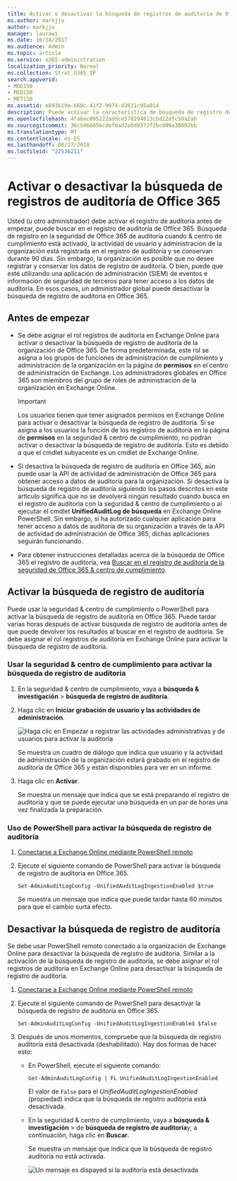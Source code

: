 ```yaml
---
title: Activar o desactivar la búsqueda de registros de auditoría de Office 365
ms.author: markjjo
author: markjjo
manager: laurawi
ms.date: 10/18/2017
ms.audience: Admin
ms.topic: article
ms.service: o365-administration
localization_priority: Normal
ms.collection: Strat_O365_IP
search.appverid:
- MOE150
- MED150
- MET150
ms.assetid: e893b19a-660c-41f2-9074-d3631c95a014
description: Puede activar la característica de búsqueda de registro de auditoría de la seguridad de Office 365 &amp; centro de cumplimiento. Si cambia de opinión, puede activar si desactivado en cualquier momento. Cuando la búsqueda de registro de auditoría está desactivada, los administradores no pueden buscar el registro de auditoría de Office 365 para la actividad de usuario y administración de en su organización.
ms.openlocfilehash: 4fa6ac095222addce578294813cbd22dfc50a2ab
ms.sourcegitcommit: 36c5466056cdef6ad2a8d9372f2bc009a30892bb
ms.translationtype: MT
ms.contentlocale: es-ES
ms.lasthandoff: 08/27/2018
ms.locfileid: "22536211"
---
```

# <a name="turn-office-365-audit-log-search-on-or-off"></a>Activar o desactivar la búsqueda de registros de auditoría de Office 365

Usted (u otro administrador) debe activar el registro de auditoría antes de empezar, puede buscar en el registro de auditoría de Office 365. Búsqueda de registro en la seguridad de Office 365 de auditoría cuando &amp; centro de cumplimiento está activado, la actividad de usuario y administración de la organización está registrada en el registro de auditoría y se conservan durante 90 días. Sin embargo, la organización es posible que no desee registrar y conservar los datos de registro de auditoría. O bien, puede que esté utilizando una aplicación de administración (SIEM) de eventos e información de seguridad de terceros para tener acceso a los datos de auditoría. En esos casos, un administrador global puede desactivar la búsqueda de registro de auditoría en Office 365.
  
## <a name="before-you-begin"></a>Antes de empezar

- Se debe asignar el rol registros de auditoría en Exchange Online para activar o desactivar la búsqueda de registro de auditoría de la organización de Office 365. De forma predeterminada, este rol se asigna a los grupos de funciones de administración de cumplimiento y administración de la organización en la página de **permisos** en el centro de administración de Exchange. Los administradores globales en Office 365 son miembros del grupo de roles de administración de la organización en Exchange Online. 
    
    > [!IMPORTANT]
    > Los usuarios tienen que tener asignados permisos en Exchange Online para activar o desactivar la búsqueda de registro de auditoría. Si se asigna a los usuarios la función de los registros de auditoría en la página de **permisos** en la seguridad &amp; centro de cumplimiento, no podrán activar o desactivar la búsqueda de registro de auditoría. Esto es debido a que el cmdlet subyacente es un cmdlet de Exchange Online. 
  
- Si desactiva la búsqueda de registro de auditoría en Office 365, aún puede usar la API de actividad de administración de Office 365 para obtener acceso a datos de auditoría para la organización. Si desactiva la búsqueda de registro de auditoría siguiendo los pasos descritos en este artículo significa que no se devolverá ningún resultado cuando busca en el registro de auditoría con la seguridad &amp; centro de cumplimiento o al ejecutar el cmdlet **UnifiedAuditLog de búsqueda** en Exchange Online PowerShell. Sin embargo, si ha autorizado cualquier aplicación para tener acceso a datos de auditoría de su organización a través de la API de actividad de administración de Office 365, dichas aplicaciones seguirán funcionando. 
    
- Para obtener instrucciones detalladas acerca de la búsqueda de Office 365 el registro de auditoría, vea [Buscar en el registro de auditoría de la seguridad de Office 365 &amp; centro de cumplimiento](search-the-audit-log-in-security-and-compliance.md).
    
## <a name="turn-on-audit-log-search"></a>Activar la búsqueda de registro de auditoría

Puede usar la seguridad &amp; centro de cumplimiento o PowerShell para activar la búsqueda de registro de auditoría en Office 365. Puede tardar varias horas después de activar búsqueda de registro de auditoría antes de que puede devolver los resultados al buscar en el registro de auditoría. Se debe asignar el rol registros de auditoría en Exchange Online para activar la búsqueda de registro de auditoría.
  
### <a name="use-the-security-amp-compliance-center-to-turn-on-audit-log-search"></a>Usar la seguridad &amp; centro de cumplimiento para activar la búsqueda de registro de auditoría

1. En la seguridad &amp; centro de cumplimiento, vaya a **búsqueda &amp; investigación** \> **búsqueda de registro de auditoría**.
    
2. Haga clic en **Iniciar grabación de usuario y las actividades de administración**.
    
    ![Haga clic en Empezar a registrar las actividades administrativas y de usuarios para activar la auditoría](media/39a9d35f-88d0-4bbe-a962-0be2f838e2bf.png)
  
    Se muestra un cuadro de diálogo que indica que usuario y la actividad de administración de la organización estará grabado en el registro de auditoría de Office 365 y están disponibles para ver en un informe. 
    
3. Haga clic en **Activar**.
    
    Se muestra un mensaje que indica que se está preparando el registro de auditoría y que se puede ejecutar una búsqueda en un par de horas una vez finalizada la preparación.
    
### <a name="use-powershell-to-turn-on-audit-log-search"></a>Uso de PowerShell para activar la búsqueda de registro de auditoría

1. [Conectarse a Exchange Online mediante PowerShell remoto](https://go.microsoft.com/fwlink/p/?LinkID=396554)
    
2. Ejecute el siguiente comando de PowerShell para activar la búsqueda de registro de auditoría en Office 365.
    
    ```
    Set-AdminAuditLogConfig -UnifiedAuditLogIngestionEnabled $true
    ```

    Se muestra un mensaje que indica que puede tardar hasta 60 minutos para que el cambio surta efecto.
  
## <a name="turn-off-audit-log-search"></a>Desactivar la búsqueda de registro de auditoría

Se debe usar PowerShell remoto conectado a la organización de Exchange Online para desactivar la búsqueda de registro de auditoría. Similar a la activación de la búsqueda de registro de auditoría, se debe asignar el rol registros de auditoría en Exchange Online para desactivar la búsqueda de registro de auditoría.
  
1. [Conectarse a Exchange Online mediante PowerShell remoto](https://go.microsoft.com/fwlink/p/?LinkID=396554)
    
2. Ejecute el siguiente comando de PowerShell para desactivar la búsqueda de registro de auditoría en Office 365.
    
    ```
    Set-AdminAuditLogConfig -UnifiedAuditLogIngestionEnabled $false
    ```

3. Después de unos momentos, compruebe que la búsqueda de registro auditoría está desactivada (deshabilitado). Hay dos formas de hacer esto:
    
    - En PowerShell, ejecute el siguiente comando:

        ```
        Get-AdminAuditLogConfig | FL UnifiedAuditLogIngestionEnabled
        ```

        El valor de `False` para el _UnifiedAuditLogIngestionEnabled_ (propiedad) indica que la búsqueda de registro auditoría está desactivada. 
    
    - En la seguridad &amp; centro de cumplimiento, vaya a **búsqueda &amp; investigación** \> de **búsqueda de registro de auditoría**y, a continuación, haga clic en **Buscar**.
    
      Se muestra un mensaje que indica que la búsqueda de registro auditoría no está activada. 
    
      ![Un mensaje es dispayed si la auditoría está desactivada](media/dca53da6-1cbe-4fa3-9860-f0d674de9538.png)
